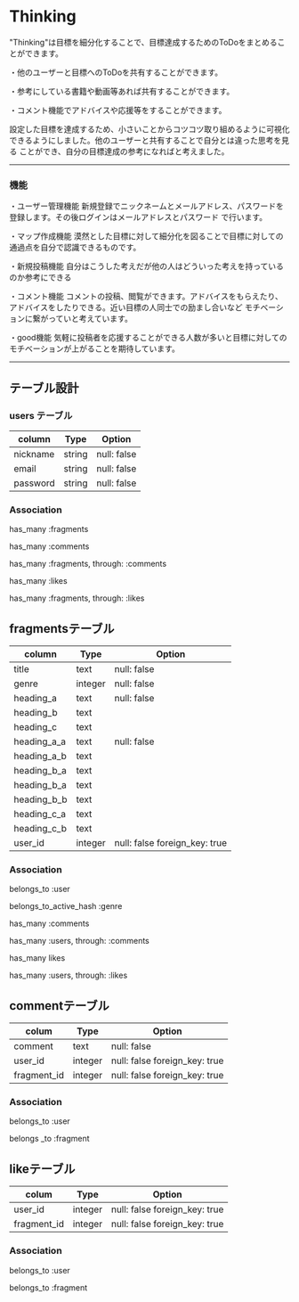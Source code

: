 # Thinking

"Thinking"は目標を細分化することで、目標達成するためのToDoをまとめることができます。

・他のユーザーと目標へのToDoを共有することができます。

・参考にしている書籍や動画等あれば共有することができます。

・コメント機能でアドバイスや応援等をすることができます。

設定した目標を達成するため、小さいことからコツコツ取り組めるように可視化
できるようにしました。他のユーザーと共有することで自分とは違った思考を見る
ことができ、自分の目標達成の参考になればと考えました。

------------------------------------------------------------
### 機能
・ユーザー管理機能
 新規登録でニックネームとメールアドレス、パスワードを登録します。その後ログインはメールアドレスとパスワード  で行います。

・マップ作成機能
 漠然とした目標に対して細分化を図ることで目標に対しての通過点を自分で認識できるものです。

・新規投稿機能
 自分はこうした考えだが他の人はどういった考えを持っているのか参考にできる

・コメント機能
 コメントの投稿、閲覧ができます。アドバイスをもらえたり、アドバイスをしたりできる。近い目標の人同士での励まし合いなど  モチベーションに繋がっていと考えています。

・good機能
 気軽に投稿者を応援することができる人数が多いと目標に対してのモチベーションが上がることを期待しています。
 
-------------------------------------------------------------
## テーブル設計

### users テーブル
| column          | Type    | Option      |
|-----------------|---------|-------------|
| nickname        | string  | null: false |
| email           | string  | null: false |
| password        | string  | null: false |

### Association
has_many :fragments

has_many :comments

has_many :fragments, through: :comments

has_many :likes

has_many :fragments, through: :likes


## fragmentsテーブル
| column          | Type     | Option                        |
|-----------------|----------|-------------------------------|
| title           | text     | null: false                   |
| genre           | integer  | null: false                   |
| heading_a       | text     | null: false                   |
| heading_b       | text     |                               |
| heading_c       | text     |                               |
| heading_a_a     | text     | null: false                   |
| heading_a_b     | text     |                               |
| heading_b_a     | text     |                               |
| heading_b_a     | text     |                               |
| heading_b_b     | text     |                               |
| heading_c_a     | text     |                               |
| heading_c_b     | text     |                               |
| user_id         | integer  | null: false foreign_key: true |

### Association
belongs_to :user

belongs_to_active_hash :genre

has_many :comments

has_many :users, through: :comments

has_many likes

has_many :users, through: :likes


## commentテーブル
| colum       | Type    | Option                        |
|-------------|---------|-------------------------------|
| comment     | text    | null: false                   |
| user_id     | integer | null: false foreign_key: true |
| fragment_id | integer | null: false foreign_key: true |

### Association
belongs_to :user

belongs _to :fragment


## likeテーブル
| colum       | Type    | Option                        |
|-------------|---------|-------------------------------|
| user_id     | integer | null: false foreign_key: true |
| fragment_id | integer | null: false foreign_key: true |

### Association
belongs_to :user

belongs_to :fragment


